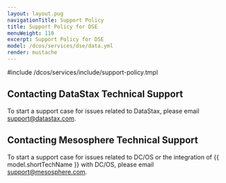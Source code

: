 ```yaml
---
layout: layout.pug
navigationTitle: Support Policy
title: Support Policy for DSE
menuWeight: 110
excerpt: Support Policy for DSE
model: /dcos/services/dse/data.yml
render: mustache
---
```


#include /dcos/services/include/support-policy.tmpl


## Contacting DataStax Technical Support
To start a support case for issues related to DataStax, please email support@datastax.com.

## Contacting Mesosphere Technical Support
To start a support case for issues related to DC/OS or the integration of {{ model.shortTechName }} with DC/OS, please email support@mesosphere.com.
